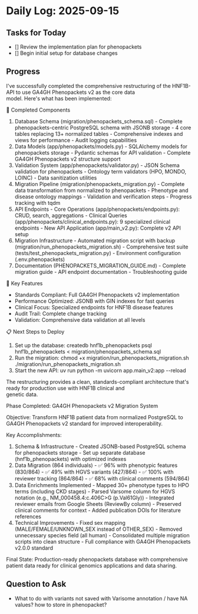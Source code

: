 # Daily Log: 2025-09-15

## Tasks for Today
- [] Review the implementation plan for phenopackets
- [] Begin initial setup for database changes

## Progress
 I've successfully completed the comprehensive restructuring of the HNF1B-API to use GA4GH Phenopackets v2 as the core data       
  model. Here's what has been implemented:

  🎯 Completed Components

  1. Database Schema (migration/phenopackets_schema.sql)
    - Complete phenopackets-centric PostgreSQL schema with JSONB storage
    - 4 core tables replacing 13+ normalized tables
    - Comprehensive indexes and views for performance
    - Audit logging capabilities
  2. Data Models (app/phenopackets/models.py)
    - SQLAlchemy models for phenopackets storage
    - Pydantic schemas for API validation
    - Complete GA4GH Phenopackets v2 structure support
  3. Validation System (app/phenopackets/validator.py)
    - JSON Schema validation for phenopackets
    - Ontology term validators (HPO, MONDO, LOINC)
    - Data sanitization utilities
  4. Migration Pipeline (migration/phenopackets_migration.py)
    - Complete data transformation from normalized to phenopackets
    - Phenotype and disease ontology mappings
    - Validation and verification steps
    - Progress tracking with tqdm
  5. API Endpoints
    - Core Operations (app/phenopackets/endpoints.py): CRUD, search, aggregations
    - Clinical Queries (app/phenopackets/clinical_endpoints.py): 9 specialized clinical endpoints
    - New API Application (app/main_v2.py): Complete v2 API setup
  6. Migration Infrastructure
    - Automated migration script with backup (migration/run_phenopackets_migration.sh)
    - Comprehensive test suite (tests/test_phenopackets_migration.py)
    - Environment configuration (.env.phenopackets)
  7. Documentation (PHENOPACKETS_MIGRATION_GUIDE.md)
    - Complete migration guide
    - API endpoint documentation
    - Troubleshooting guide

  🚀 Key Features

  - Standards Compliant: Full GA4GH Phenopackets v2 implementation
  - Performance Optimized: JSONB with GIN indexes for fast queries
  - Clinical Focus: Specialized endpoints for HNF1B disease features
  - Audit Trail: Complete change tracking
  - Validation: Comprehensive data validation at all levels

  📋 Next Steps to Deploy

  1. Set up the database:
  createdb hnf1b_phenopackets
  psql hnf1b_phenopackets < migration/phenopackets_schema.sql
  2. Run the migration:
  chmod +x migration/run_phenopackets_migration.sh
  ./migration/run_phenopackets_migration.sh
  3. Start the new API:
  uv run python -m uvicorn app.main_v2:app --reload

  The restructuring provides a clean, standards-compliant architecture that's ready for production use with HNF1B clinical and     
  genetic data.

Phase Completed: GA4GH Phenopackets v2 Migration System

  Objective: Transform HNF1B patient data from normalized PostgreSQL to GA4GH Phenopackets v2 standard for
  improved interoperability.

  Key Accomplishments:

  1. Schema & Infrastructure
    - Created JSONB-based PostgreSQL schema for phenopackets storage
    - Set up separate database (hnf1b_phenopackets) with optimized indexes
  2. Data Migration (864 individuals)
    - ✅ 96% with phenotypic features (830/864)
    - ✅ 49% with HGVS variants (427/864)
    - ✅ 100% with reviewer tracking (864/864)
    - ✅ 68% with clinical comments (594/864)
  3. Data Enrichments Implemented
    - Mapped 30+ phenotype types to HPO terms (including CKD stages)
    - Parsed Varsome column for HGVS notation (e.g., NM_000458.4:c.406C>G (p.Val61Gly))
    - Integrated reviewer emails from Google Sheets (ReviewBy column)
    - Preserved clinical comments for context
    - Added publication DOIs for literature references
  4. Technical Improvements
    - Fixed sex mapping (MALE/FEMALE/UNKNOWN_SEX instead of OTHER_SEX)
    - Removed unnecessary species field (all human)
    - Consolidated multiple migration scripts into clean structure
    - Full compliance with GA4GH Phenopackets v2.0.0 standard

  Final State: Production-ready phenopackets database with comprehensive patient data ready for clinical
  genomics applications and data sharing.


## Question to Ask
- What to do with variants not saved with Varisome annotation / have NA values? how to store in phenopacket?